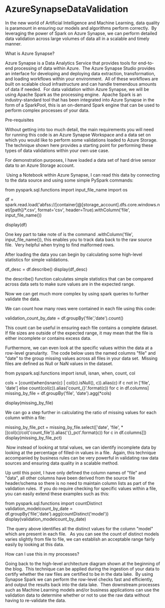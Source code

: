 # AzureSynapseDataValidation

In the new world of Artificial Intelligence and Machine Learning, data quality is paramount in ensuring our models and algorithms perform correctly.  By leveraging the power of Spark on Azure Synapse, we can perform detailed data validation across large volumes of data all in a scalable and timely manner.







What is Azure Synapse?

Azure Synapse is a Data Analytics Service that provides tools for end-to-end processing of data within Azure.  The Azure Synapse Studio provides an interface for developing and deploying data extraction, transformation, and loading workflows within your environment.  All of these workflows are built on scalable cloud infrastructure and can handle tremendous amounts of data if needed.  For data validation within Azure Synapse, we will be using Apache Spark as the processing engine.  Apache Spark is an industry-standard tool that has been integrated into Azure Synapse in the form of a SparkPool, this is an on-demand Spark engine that can be used to perform complex processes of your data.



Pre-requisites

Without getting into too much detail, the main requirements you will need for running this code is an Azure Synapse Workspace and a data set on which you would like to perform some validations loaded to Azure Storage.  The technique shown here provides a starting point for performing these types of data validations within your own use case.



For demonstration purposes, I have loaded a data set of hard drive sensor data to an Azure Storage account.  





 Using a Notebook within Azure Synapse, I can read this data by connecting to the data source and using some simple PySpark commands:





from  pyspark.sql.functions import input_file_name
import os

df = spark.read.load('abfss://[container]@[storage_account].dfs.core.windows.net/[path]/*.csv', format='csv', header=True).withColumn('file', input_file_name())

display(df)








One key part to take note of is the command .withColumn('file', input_file_name()), this enables you to track data back to the raw source file.  Very helpful when trying to find malformed rows.



After loading the data you can begin by calculating some high-level statistics for simple validations.



df_desc = df.describe()
display(df_desc)










the describe() function calculates simple statistics that can be compared across data sets to make sure values are in the expected range.



Now we can get much more complex by using spark queries to further validate the data.  



We can count how many rows were contained in each file using this code:



validation_count_by_date = df.groupBy('file','date').count()






This count can be useful in ensuring each file contains a complete dataset.  If file sizes are outside of the expected range, it may mean that the file is either incomplete or contains excess data.



Furthermore, we can even look at the specific values within the data at a row-level granularity.  The code below uses the named columns "file" and "date" to the group missing values across all files in your data set.  Missing files are defined as Null or NaN values in the dataset. 







from pyspark.sql.functions import isnull, isnan, when, count, col

cols = [count(when(isnan(c) | col(c).isNull(), c)).alias(c) if c not in ['file', 'date'] else count(col(c)).alias('count_{}'.format(c)) for c in df.columns]
missing_by_file = df.groupBy('file', 'date').agg(*cols)

display(missing_by_file)












We can go a step further in calculating the ratio of missing values for each column within a file:



missing_by_file_pct = missing_by_file.select(['date', 'file', *[(col(c)/col('count_file')).alias('{}_pct'.format(c)) for c in df.columns]])
display(missing_by_file_pct)




 Now instead of looking at total values, we can identify incomplete data by looking at the percentage of filled-in values in a file.  Again, this technique accompanied by business rules can be very powerful in validating raw data sources and ensuring data quality in a scalable method.



Up until this point, I have only defined the column names of "file" and "data", all other columns have been derived from the source file header/schema so there is no need to maintain column lists as part of the validation rules.  If you do require checking for specific values within a file, you can easily extend these examples such as this:



from pyspark.sql.functions import countDistinct
validation_modelcount_by_date = df.groupBy('file','date').agg(countDistinct('model'))
display(validation_modelcount_by_date)




 The query above identifies all the distinct values for the column "model" which are present in each file.   As you can see the count of distinct models varies slightly from file to file, we can establish an acceptable range fairly easily by looking at this data. 



How can I use this in my processes?

Going back to the high-level architecture diagram shown at the beginning of the blog.  This technique can be applied during the ingestion of your data to certify whether the raw files are certified to be in the data lake.  By using Synapse Spark we can perform the row-level checks fast and efficiently, and output the results back into the data lake.  Then downstream processes such as Machine Learning models and/or business applications can use the validation data to determine whether or not to use the raw data without having to re-validate the data.

